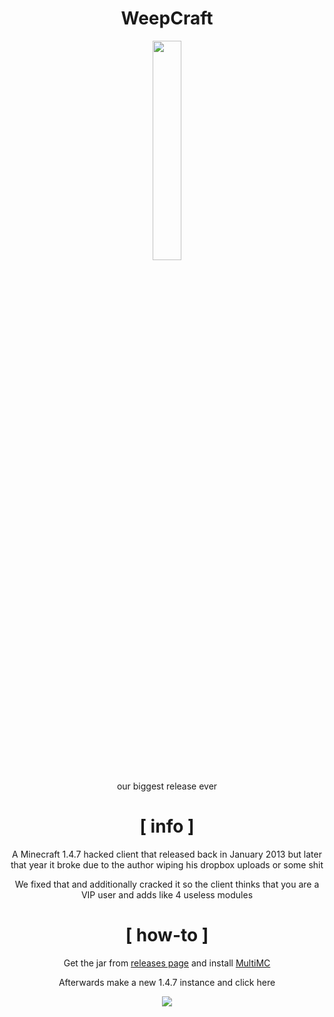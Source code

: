 <div align="center">

# WeepCraft

<img src="https://i.imgur.com/1etI309.png" width="30%"></img>

our biggest release ever

# [ info ]

A Minecraft 1.4.7 hacked client that released back in January 2013 but later that year it broke due to the author wiping his dropbox uploads or some shit

We fixed that and additionally cracked it so the client thinks that you are a VIP user and adds like 4 useless modules

# [ how-to ]

Get the jar from [releases page](https://github.com/PlutoSolutions/WeepCraft/releases) and install [MultiMC](https://multimc.org)

Afterwards make a new 1.4.7 instance and click here

![](https://cdn.discordapp.com/attachments/881992553661091921/962678156081385532/PicsArt_04-10-09.39.09.png)

</div>
